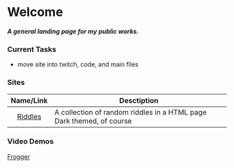 # Welcome

***A general landing page for my public works.***

### Current Tasks
- move site into twitch, code, and  main files


### Sites


|Name/Link|Desctiption|
|:----:|----|
|[Riddles](https://pitherBro.github.io/riddles)|A collection of random riddles in a HTML page Dark themed, of course|


### Video Demos
[Frogger](./videos/demos/FroggerDemo.webm)


